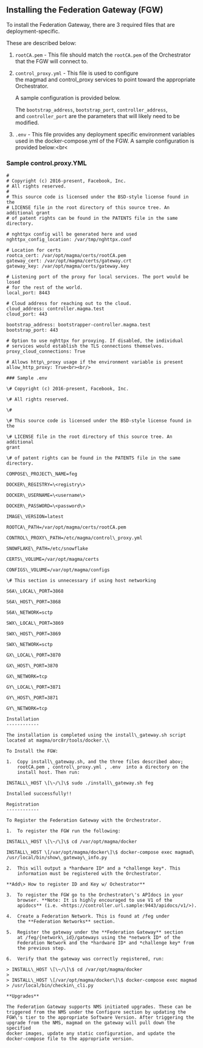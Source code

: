 ## Installing the Federation Gateway (FGW)

To install the Federation Gateway, there are 3 required files that are deployment-specific.

These are described below:

1.  ```rootCA.pem``` - This file should match the ```rootCA.pem``` of the Orchestrator that the FGW will connect to.

2.  ```control_proxy.yml``` - This file is used to configure the magmad and control_proxy services to point toward the
    appropriate Orchestrator.
    
    A sample configuration is provided below.
    
    The ```bootstrap_address```, ```bootstrap_port```, ```controller_address```, and ```controller_port``` are the parameters that will     likely need to be modified.

3.  ```.env``` - This file provides any deployment specific environment variables used in the docker-compose.yml of the FGW. A sample
    configuration is provided below:<br<<br/>

### Sample control.proxy.YML

```
#
# Copyright (c) 2016-present, Facebook, Inc.
# All rights reserved.
#
# This source code is licensed under the BSD-style license found in the
# LICENSE file in the root directory of this source tree. An additional grant
# of patent rights can be found in the PATENTS file in the same directory.

# nghttpx config will be generated here and used
nghttpx_config_location: /var/tmp/nghttpx.conf

# Location for certs
rootca_cert: /var/opt/magma/certs/rootCA.pem
gateway_cert: /var/opt/magma/certs/gateway.crt
gateway_key: /var/opt/magma/certs/gateway.key

# Listening port of the proxy for local services. The port would be losed
# for the rest of the world.
local_port: 8443

# Cloud address for reaching out to the cloud.
cloud_address: controller.magma.test
cloud_port: 443

bootstrap_address: bootstrapper-controller.magma.test
bootstrap_port: 443

# Option to use nghttpx for proxying. If disabled, the individual
# services would establish the TLS connections themselves.
proxy_cloud_connections: True

# Allows http\_proxy usage if the environment variable is present
allow_http_proxy: True<br><br/>

### Sample .env

\# Copyright (c) 2016-present, Facebook, Inc.

\# All rights reserved.

\#

\# This source code is licensed under the BSD-style license found in the

\# LICENSE file in the root directory of this source tree. An additional
grant

\# of patent rights can be found in the PATENTS file in the same
directory.

COMPOSE\_PROJECT\_NAME=feg

DOCKER\_REGISTRY=\<registry\>

DOCKER\_USERNAME=\<username\>

DOCKER\_PASSWORD=\<password\>

IMAGE\_VERSION=latest

ROOTCA\_PATH=/var/opt/magma/certs/rootCA.pem

CONTROL\_PROXY\_PATH=/etc/magma/control\_proxy.yml

SNOWFLAKE\_PATH=/etc/snowflake

CERTS\_VOLUME=/var/opt/magma/certs

CONFIGS\_VOLUME=/var/opt/magma/configs

\# This section is unnecessary if using host networking

S6A\_LOCAL\_PORT=3868

S6A\_HOST\_PORT=3868

S6A\_NETWORK=sctp

SWX\_LOCAL\_PORT=3869

SWX\_HOST\_PORT=3869

SWX\_NETWORK=sctp

GX\_LOCAL\_PORT=3870

GX\_HOST\_PORT=3870

GX\_NETWORK=tcp

GY\_LOCAL\_PORT=3871

GY\_HOST\_PORT=3871

GY\_NETWORK=tcp

Installation
------------

The installation is completed using the install\_gateway.sh script
located at magma/orc8r/tools/docker.\\

To Install the FGW:

1.  Copy install\_gateway.sh, and the three files described abov;
    rootCA.pem , control\_proxy.yml , .env  into a directory on the
    install host. Then run:

INSTALL\_HOST \[\~/\]\$ sudo ./install\_gateway.sh feg

Installed successfully!!

Registration
------------

To Register the Federation Gateway with the Orchestrator.

1.  To register the FGW run the following:

INSTALL\_HOST \[\~/\]\$ cd /var/opt/magma/docker

INSTALL\_HOST \[/var/opt/magma/docker\]\$ docker-compose exec magmad\
/usr/local/bin/show\_gateway\_info.py

2.  This will output a *hardware ID* and a *challenge key*. This
    information must be registered with the Orchestrator.

**Add\> How to register ID and Key w/ Ochestrator**

3.  To register the FGW go to the Orchestrator\'s APIdocs in your
    browser. **Note: It is highly encouraged to use V1 of the
    apidocs** (i.e. <https://controller.url.sample:9443/apidocs/v1/>).

4.  Create a Federation Network. This is found at /feg under
    the **Federation Networks** section.

5.  Register the gateway under the **Federation Gateway** section
    at /feg/{network\_id}/gateways using the *network ID* of the
    Federation Network and the *hardware ID* and *challenge key* from
    the previous step.

6.  Verify that the gateway was correctly registered, run:

> INSTALL\_HOST \[\~/\]\$ cd /var/opt/magma/docker
>
> INSTALL\_HOST \[/var/opt/magma/docker\]\$ docker-compose exec magmad
> /usr/local/bin/checkin\_cli.py

**Upgrades**

The Federation Gateway supports NMS initiated upgrades. These can be
triggered from the NMS under the Configure section by updating the
FGW\'s tier to the appropriate Software Version. After triggering the
upgrade from the NMS, magmad on the gateway will pull down the specified
docker images, update any static configuration, and update the
docker-compose file to the appropriate version.
